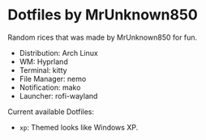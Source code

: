 # Dotfiles by MrUnknown850
Random rices that was made by MrUnknown850 for fun.
- Distribution: Arch Linux
- WM: Hyprland
- Terminal: kitty
- File Manager: nemo
- Notification: mako
- Launcher: rofi-wayland

Current available Dotfiles:
- `xp`: Themed looks like Windows XP.


